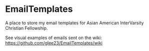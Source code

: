 EmailTemplates
==============

A place to store my email templates for Asian American InterVarsity Christian Fellowship.

See visual examples of emails sent on the wiki: https://github.com/glee23/EmailTemplates/wiki
